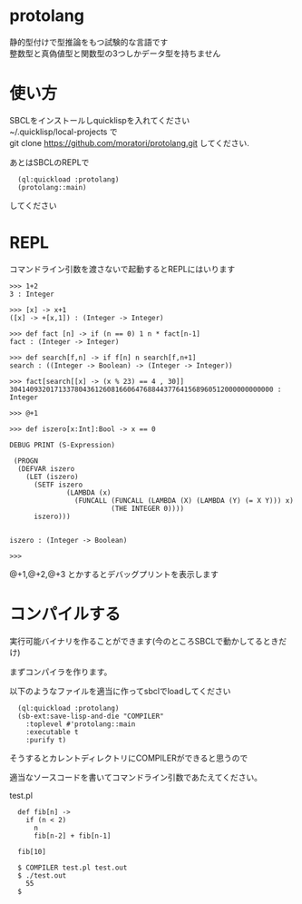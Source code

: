 protolang
=====

静的型付けで型推論をもつ試験的な言語です  
整数型と真偽値型と関数型の3つしかデータ型を持ちません  


使い方
=====

SBCLをインストールしquicklispを入れてください  
~/.quicklisp/local-projects で  
git clone https://github.com/moratori/protolang.git してください.

あとはSBCLのREPLで
```
  (ql:quickload :protolang)
  (protolang::main)
```
してください


REPL
====

コマンドライン引数を渡さないで起動するとREPLにはいります

```
>>> 1+2
3 : Integer

>>> [x] -> x+1
([x] -> +[x,1]) : (Integer -> Integer)

>>> def fact [n] -> if (n == 0) 1 n * fact[n-1]
fact : (Integer -> Integer)

>>> def search[f,n] -> if f[n] n search[f,n+1]
search : ((Integer -> Boolean) -> (Integer -> Integer))

>>> fact[search[[x] -> (x % 23) == 4 , 30]]
30414093201713378043612608166064768844377641568960512000000000000 : Integer

>>> @+1

>>> def iszero[x:Int]:Bool -> x == 0

DEBUG PRINT (S-Expression)

 (PROGN
  (DEFVAR iszero
    (LET (iszero)
      (SETF iszero
              (LAMBDA (x)
                (FUNCALL (FUNCALL (LAMBDA (X) (LAMBDA (Y) (= X Y))) x)
                         (THE INTEGER 0))))
      iszero)))


iszero : (Integer -> Boolean)

>>> 
```

@+1,@+2,@+3 とかするとデバッグプリントを表示します


コンパイルする
====

実行可能バイナリを作ることができます(今のところSBCLで動かしてるときだけ)  

まずコンパイラを作ります。

以下のようなファイルを適当に作ってsbclでloadしてください
```   
  (ql:quickload :protolang)
  (sb-ext:save-lisp-and-die "COMPILER"
    :toplevel #'protolang::main
    :executable t
    :purify t)
```

そうするとカレントディレクトリにCOMPILERができると思うので  

適当なソースコードを書いてコマンドライン引数であたえてください。  


test.pl
```
  def fib[n] ->
    if (n < 2) 
      n
      fib[n-2] + fib[n-1]

  fib[10]
```

```
  $ COMPILER test.pl test.out
  $ ./test.out
    55
  $ 
  
```


